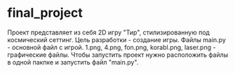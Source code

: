 # final_project
Проект представляет из себя 2D игру "Тир", стилизированную под космический сеттинг. Цель разработки - создание игры.
Файлы
main.py - основной файл с игрой.
1.png, 4.png, fon.png, korabl.png, laser.png - графические файлы.
Чтобы запустить проект нужно расположить файлы в одной пакпке и запустить файл "main.py".
